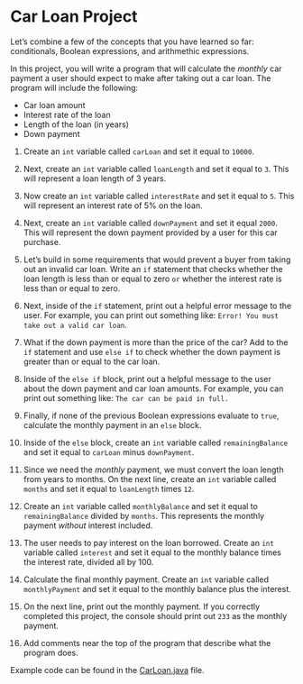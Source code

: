 # Car Loan Project

Let’s combine a few of the concepts that you have learned so far: conditionals, Boolean expressions, and arithmethic expressions.

In this project, you will write a program that will calculate the *monthly* car payment a user should expect to make after taking out a car loan. The program will include the following:

- Car loan amount
- Interest rate of the loan
- Length of the loan (in years)
- Down payment

1. Create an ```int``` variable called ```carLoan``` and set it equal to ```10000```.

2. Next, create an ```int``` variable called ```loanLength``` and set it equal to ```3```. This will represent a loan length of 3 years.

3. Now create an ```int``` variable called ```interestRate``` and set it equal to ```5```. This will represent an interest rate of 5% on the loan.

4. Next, create an ```int``` variable called ```downPayment``` and set it equal ```2000```. This will represent the down payment provided by a user for this car purchase.

5. Let’s build in some requirements that would prevent a buyer from taking out an invalid car loan. Write an ```if``` statement that checks whether the loan length is less than or equal to zero ```or``` whether the interest rate is less than or equal to zero.

6. Next, inside of the ```if``` statement, print out a helpful error message to the user. For example, you can print out something like: ```Error! You must take out a valid car loan```.

7. What if the down payment is more than the price of the car? Add to the ```if``` statement and use ```else if``` to check whether the down payment is greater than or equal to the car loan.

8. Inside of the ```else if``` block, print out a helpful message to the user about the down payment and car loan amounts. For example, you can print out something like: ```The car can be paid in full.```

9. Finally, if none of the previous Boolean expressions evaluate to ```true```, calculate the monthly payment in an ```else``` block.

10. Inside of the ```else``` block, create an ```int``` variable called ```remainingBalance``` and set it equal to ```carLoan``` minus ```downPayment```.

11. Since we need the *monthly* payment, we must convert the loan length from years to months. On the next line, create an ```int``` variable called ```months``` and set it equal to ```loanLength``` times ```12```.

12. Create an ```int``` variable called ```monthlyBalance``` and set it equal to ```remainingBalance``` divided by ```months```. This represents the monthly payment *without* interest included.

13. The user needs to pay interest on the loan borrowed. Create an ```int``` variable called ```interest``` and set it equal to the monthly balance times the interest rate, divided all by 100.

14. Calculate the final monthly payment. Create an ```int``` variable called ```monthlyPayment``` and set it equal to the monthly balance plus the interest.

15. On the next line, print out the monthly payment. If you correctly completed this project, the console should print out ```233``` as the monthly payment.

16. Add comments near the top of the program that describe what the program does.

Example code can be found in the [CarLoan.java](https://github.com/upliftdev/Foundations/blob/main/4.Conditionals_and_Control_Flow/Projects/Car_Loan/src/main/java/com/examples/conditionals/CarLoan.java) file.